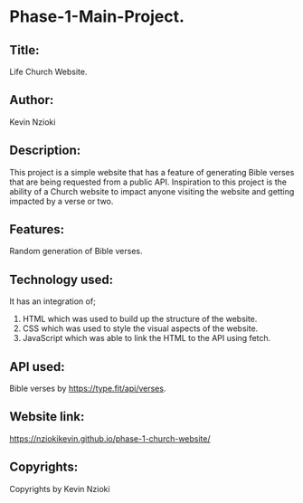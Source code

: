 # **Phase-1-Main-Project.**
## **Title:**
Life Church Website.

## **Author:**
Kevin Nzioki

## **Description:**
This project is a simple website that has a feature of generating Bible verses that are being requested from a public API.
Inspiration to this project is the ability of a Church website to impact anyone visiting the website and getting impacted by a verse or two.

## **Features:**
Random generation of Bible verses.

## **Technology used:**
It has an integration of;
1. HTML which was used to build up the structure of the website.
2. CSS which was used to style the visual aspects of the website.
3. JavaScript which was able to link the HTML to the API using fetch.
## **API used:**
Bible verses by https://type.fit/api/verses.

## **Website link:**
https://nziokikevin.github.io/phase-1-church-website/

## **Copyrights:**
Copyrights by Kevin Nzioki

